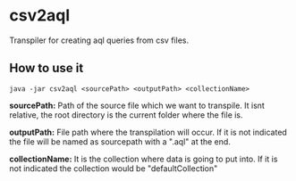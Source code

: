 # csv2aql
Transpiler for creating aql queries from csv files.

## How to use it

`java -jar csv2aql <sourcePath> <outputPath> <collectionName>`

**sourcePath:** Path of the source file which we want to transpile. It isnt relative, the root directory is the current folder where the file is.

**outputPath:** File path where the transpilation will occur. If it is not indicated the file will be named as sourcepath with a ".aql" at the end.

**collectionName:** It is the collection where data is going to put into. If it is not indicated the collection would be "defaultCollection"
